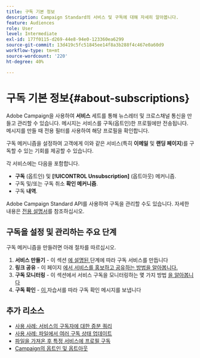 ```yaml
---
title: 구독 기본 정보
description: Campaign Standard의 서비스 및 구독에 대해 자세히 알아봅니다.
feature: Audiences
role: User
level: Intermediate
exl-id: 177f0115-d269-44e8-94e0-123360ea6299
source-git-commit: 13d419c5fc51845ee14f8a3b288f4c467e0a60d9
workflow-type: tm+mt
source-wordcount: '220'
ht-degree: 40%

---
```


# 구독 기본 정보{#about-subscriptions}

Adobe Campaign을 사용하여 **서비스** 세트를 통해 뉴스레터 및 크로스채널 통신을 만들고 관리할 수 있습니다. 메시지는 서비스를 구독(옵트인)한 프로필에만 전송됩니다. 메시지를 만들 때 전용 필터를 사용하여 해당 프로필을 확인합니다.

구독 메커니즘을 설정하여 고객에게 이와 같은 서비스(특히 **이메일** 및 **랜딩 페이지**)를 구독할 수 있는 기회를 제공할 수 있습니다.

각 서비스에는 다음을 포함합니다.

* **구독** (옵트인) 및 **[!UICONTROL Unsubscription]** (옵트아웃) 메커니즘.
* 구독 및/또는 구독 취소 **확인 메커니즘**.
* 구독 **내역**.

Adobe Campaign Standard API를 사용하여 구독을 관리할 수도 있습니다. 자세한 내용은 [전용 설명서](../../api/using/creating-a-service.md)를 참조하십시오.

## 구독을 설정 및 관리하는 주요 단계

구독 메커니즘을 만들려면 아래 절차를 따르십시오.

1. **서비스 만들기**  - 이 섹션 [에 설명된 ](../../audiences/using/creating-a-service.md) 단계에 따라 구독 서비스를 만듭니다
1. **링크 공유**  - 이 페이지 [에서 서비스를 홍보하고 공유하는 방법을 알아봅니다.](../../audiences/using/promoting-a-service.md)
1. **구독 모니터링**  - 이 섹션에서 서비스 구독을 모니터링하는 몇 가지 방법 [을 알아봅니다](../../audiences/using/monitoring-subscriptions.md)
1. **구독 확인**  -  [이 ](../../audiences/using/confirming-subscription-to-a-service.md) 자습서를 따라 구독 확인 메시지를 보냅니다

## 추가 리소스

* [사용 사례: 서비스의 구독자에 대한 증분 쿼리](../../automating/using/incremental-query-on-subscribers.md)
* [사용 사례: 파일에서 여러 구독 상태 업데이트](../../automating/using/updating-subscriptions-from-file.md)
* [파일을 가져온 후 특정 서비스에 프로필 구독](../../automating/using/subscribing-profiles-from-file.md)
* [Campaign의 옵트인 및 옵트아웃](../../audiences/using/about-opt-in-and-opt-out-in-campaign.md)
